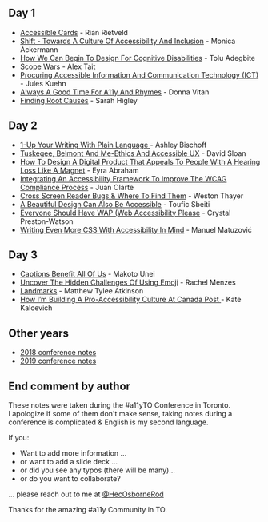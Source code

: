 ## Day 1
- [Accessible Cards](Accessible_Cards.md) - Rian Rietveld  
- [Shift - Towards A Culture Of Accessibility And Inclusion](Shift_Towards_A_Culture_Of_Accessibility.md) - Monica Ackermann  
- [How We Can Begin To Design For Cognitive Disabilities](How_We_Can_Begin_To_Design_For_Cognitive_disabilities.md) - Tolu Adegbite  
- [Scope Wars](Scope_Wars.md) - Alex Tait
- [Procuring Accessible Information And Communication Technology (ICT)](Procuring_Accessible_ICT.md) - Jules Kuehn
- [Always A Good Time For A11y And Rhymes](Always_A_Good_Time_For_A11y_And_Rhymes.md)  - Donna Vitan
- [Finding Root Causes](Finding_Root_Causes.md) - Sarah Higley  

## Day 2
- [1-Up Your Writing With Plain Language ](1-Up_Your_Writing_With_Plain_Language.md) - Ashley Bischoff
- [Tuskegee, Belmont And Me-Ethics And Accessible UX](Ethics_And_Accessible_UX.md) - David Sloan
- [How To Design A Digital Product That Appeals To People With A Hearing Loss Like A Magnet](How_To_Design_A_Digital_Product_That_Appeals_To_People_With_A_Hearing_Loss.md) - Eyra Abraham
- [Integrating An Accessibility Framework To Improve The WCAG Compliance Process](a11y_framework.md) - Juan Olarte
- [Cross Screen Reader Bugs & Where To Find Them](Cross_Screen_Reader_Bugs_&_Where_To_Find_Them.md) - Weston Thayer
- [A Beautiful Design Can Also Be Accessible](A_Beautiful_Design_Can_Also_Be_Accessible.md) - Toufic Sbeiti
- [Everyone Should Have WAP (Web Accessibility Please](Everyone_Should_Have_WAP.md) - Crystal Preston-Watson
- [Writing Even More CSS With Accessibility In Mind](Writing_Even_More_CSS_With_Accessibility_In_Mind.md) - Manuel Matuzović

## Day 3
- [Captions Benefit All Of Us](Captions_Benefit_All_Of_Us.md) - Makoto Unei
- [Uncover The Hidden Challenges Of Using Emoji](Uncover_The_Hidden_Challenges_Of_Using_Emoji.md) - Rachel Menzes
- [Landmarks](Landmarks.md) - Matthew Tylee Atkinson
- [How I’m Building A Pro-Accessibility Culture At Canada Post ](How_to_build_pro_a11y_culture.md) - Kate Kalcevich

## Other years

- [2018 conference notes](https://hecosbornerod.github.io/a11yTOConf2018/)
- [2019 conference notes](https://hecosbornerod.github.io/a11yTOConf2019/)

## End comment by author

These notes were taken during the #a11yTO Conference in Toronto.  
I apologize if some of them don't make sense, taking notes during a conference is complicated & English is my second language.

If you:

- Want to add more information ...
- or want to add a slide deck ...
- or did you see any typos (there will be many)...
- or do you want to collaborate?

... please reach out to me at [@HecOsborneRod](http://www.twitter.com/HecOsborneRod)

Thanks for the amazing #a11y Community in TO.

